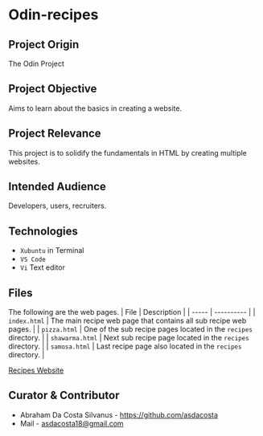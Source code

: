 # Odin-recipes

## Project Origin
The Odin Project

## Project Objective
Aims to learn about the basics in creating a website. 

## Project Relevance
This project is to solidify the fundamentals in HTML by creating multiple websites.

## Intended Audience
Developers, users, recruiters.

## Technologies
* `Xubuntu` in Terminal
* `VS Code`
* `Vi` Text editor

## Files
The following are the web pages.
| File | Description |
| ----- | ---------- |
| `index.html` | The main recipe web page that contains all sub recipe web pages. |
| `pizza.html` | One of the sub recipe pages located in the `recipes` directory. |
| `shawarma.html` | Next sub recipe page located in the `recipes` directory. |
| `samosa.html` | Last recipe page also located in the `recipes` directory. |

[Recipes Website](https://asdacosta.github.io/odin-recipes/)

## Curator & Contributor
* Abraham Da Costa Silvanus - https://github.com/asdacosta
* Mail - asdacosta18@gmail.com
